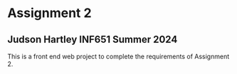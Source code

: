 # Assignment 2
## Judson Hartley INF651 Summer 2024

This is a front end web project to complete the requirements of Assignment 2.
